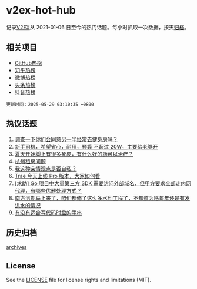 # v2ex-hot-hub

 记录[V2EX](https://www.v2ex.com/)从 2021-01-06 日至今的热门话题。每小时抓取一次数据，按天[归档](archives)。
 
 ## 相关项目

- [GitHub热榜](https://github.com/lonnyzhang423/github-hot-hub)
- [知乎热榜](https://github.com/lonnyzhang423/zhihu-hot-hub)
- [微博热榜](https://github.com/lonnyzhang423/weibo-hot-hub)
- [头条热榜](https://github.com/lonnyzhang423/toutiao-hot-hub)
- [抖音热榜](https://github.com/lonnyzhang423/douyin-hot-hub)


 `更新时间：2025-05-29 03:10:35 +0800`

## 热议话题

1. [调查一下你们会同意另一半经常去健身房吗？](https://www.v2ex.com/t/1134771)
1. [新手司机，希望省心，耐用，预算 不超过 20W，主要给老婆开](https://www.v2ex.com/t/1134806)
1. [夏天开始脚上有很多死皮，有什么好的药可以治疗？](https://www.v2ex.com/t/1134780)
1. [杭州租房问题](https://www.v2ex.com/t/1134769)
1. [我这种亲情观点是否自私？](https://www.v2ex.com/t/1134811)
1. [Trae 今天上线 Pro 版本，大家如何看](https://www.v2ex.com/t/1134768)
1. [[求助] Go 项目中大量第三方 SDK 需要访问外部域名，但甲方要求全部走内网代理，有哪些优雅处理方式？](https://www.v2ex.com/t/1134781)
1. [南方汛期马上来了，咱们都修了这么多水利工程了，不知道为啥每年还是有发洪水的情况](https://www.v2ex.com/t/1134848)
1. [有没有适合写代码时盘的手串](https://www.v2ex.com/t/1134795)

## 历史归档

[archives](archives)

## License

See the [LICENSE](LICENSE) file for license rights and limitations (MIT).
